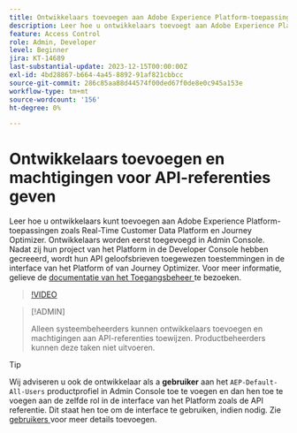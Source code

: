 ```yaml
---
title: Ontwikkelaars toevoegen aan Adobe Experience Platform-toepassingen
description: Leer hoe u ontwikkelaars toevoegt aan Adobe Experience Platform-toepassingen en machtigingen geeft voor API-referenties
feature: Access Control
role: Admin, Developer
level: Beginner
jira: KT-14689
last-substantial-update: 2023-12-15T00:00:00Z
exl-id: 4bd28867-b664-4a45-8892-91af821cbbcc
source-git-commit: 286c85aa88d44574f00ded67f0de8e0c945a153e
workflow-type: tm+mt
source-wordcount: '156'
ht-degree: 0%

---
```


# Ontwikkelaars toevoegen en machtigingen voor API-referenties geven

Leer hoe u ontwikkelaars kunt toevoegen aan Adobe Experience Platform-toepassingen zoals Real-Time Customer Data Platform en Journey Optimizer. Ontwikkelaars worden eerst toegevoegd in Admin Console. Nadat zij hun project van het Platform in de Developer Console hebben gecreeerd, wordt hun API geloofsbrieven toegewezen toestemmingen in de interface van het Platform of van Journey Optimizer. Voor meer informatie, gelieve de [ documentatie van het Toegangsbeheer ](https://experienceleague.adobe.com/docs/experience-platform/access-control/home.html) te bezoeken.

>[!VIDEO](https://video.tv.adobe.com/v/3426407?learn=on&enablevpops)

>[!ADMIN]
>
>Alleen systeembeheerders kunnen ontwikkelaars toevoegen en machtigingen aan API-referenties toewijzen. Productbeheerders kunnen deze taken niet uitvoeren.

>[!TIP]
>
>Wij adviseren u ook de ontwikkelaar als a **gebruiker** aan het `AEP-Default-All-Users` productprofiel in Admin Console toe te voegen en dan hen toe te voegen aan de zelfde rol in de interface van het Platform zoals de API referentie. Dit staat hen toe om de interface te gebruiken, indien nodig. Zie [ gebruikers ](add-users.md) voor meer details toevoegen.

